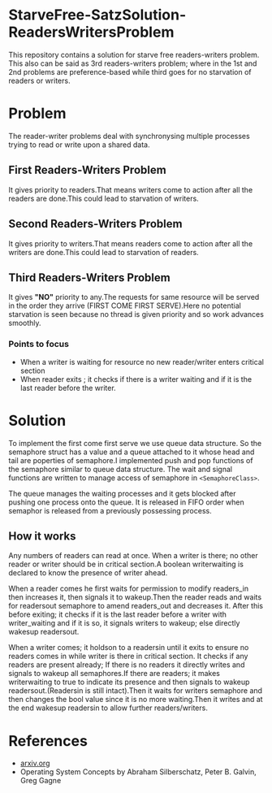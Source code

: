 # StarveFree-SatzSolution-ReadersWritersProblem

This repository contains a solution for starve free readers-writers problem. This also can be said as 3rd readers-writers problem; where in the 1st and 2nd problems are preference-based while third goes for no starvation of readers or writers.

# Problem 

The reader-writer problems deal with synchronysing multiple processes trying to read or write upon a shared data.

## First Readers-Writers Problem

It gives priority to readers.That means writers come to action after all the readers are done.This could lead to starvation of writers.

## Second Readers-Writers Problem

It gives priority to writers.That means readers come to action after all the writers are done.This could lead to starvation of readers.

## Third Readers-Writers Problem

It gives **"NO"** priority to any.The requests for same resource will be served in the order they arrive (FIRST COME FIRST SERVE).Here no potential starvation is seen because no thread is given priority and so  work advances smoothly.

### Points to focus 
 * When a writer is waiting for resource no new reader/writer enters critical section
 * When reader exits ; it checks if there is a writer waiting and if it is the last reader before the writer.
 
 # Solution 

 To implement the first come first serve we use queue data structure.  So the semaphore struct has a value and a queue attached to it whose head and tail are poperties of semaphore.I implemented push and pop functions of the semaphore similar to queue data structure. The wait and signal functions are written to manage access of semaphore in `<SemaphoreClass>`.

The queue manages the waiting processes and it gets blocked after pushing one process onto the queue. It is released in FIFO order when semaphor is released from a previously possessing process.

## How it works

Any numbers of readers can read at once. When a writer is there; no other reader or writer should be in critical section.A boolean writerwaiting is declared to know the presence of writer ahead.

When a reader comes he first waits for permission to modify readers_in then increases it, then signals it to wakeup.Then the reader reads and waits for readersout semaphore to amend readers_out and decreases it. After this before exiting; it checks if it is the last reader before a writer with writer_waiting and if it is so, it signals writers to wakeup; else directly wakesup readersout.

When a writer comes; it holdson to a readersin until it exits to ensure no readers comes in while writer is there in critical section. It checks if any readers are present already; If there is no readers it directly writes and signals to wakeup all semaphores.If there are readers; it makes writerwaiting to true to indicate its presence and then signals to wakeup readersout.(Readersin is still intact).Then it waits for writers semaphore and then changes the bool value since it is no more waiting.Then it writes and at the end wakesup readersin to allow further readers/writers.

# References
* [arxiv.org](https://arxiv.org/ftp/arxiv/papers/1309/1309.4507.pdf#:~:text=The%20only%20downside%20it%20has,commonly%20known%20solution%20is%20proposed.&text=This%20solution%20is%20simple%20and%20fast%20enough)
* Operating System Concepts by Abraham Silberschatz, Peter B. Galvin, Greg Gagne
